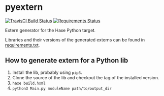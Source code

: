 # pyextern
[![TravisCI Build Status](https://travis-ci.org/andyli/pyextern.svg?branch=master)](https://travis-ci.org/andyli/pyextern) 
[![Requirements Status](https://requires.io/github/andyli/pyextern/requirements.svg?branch=master)](https://requires.io/github/andyli/pyextern/requirements/?branch=master)

Extern generator for the Haxe Python target.

Libraries and their versions of the generated externs can be found in [requirements.txt](requirements.txt).

## How to generate extern for a Python lib

 1. Install the lib, probably using `pip3`.
 2. Clone the source of the lib and checkout the tag of the installed version.
 3. `haxe build.hxml`
 4. `python3 Main.py moduleName path/to/output_dir`